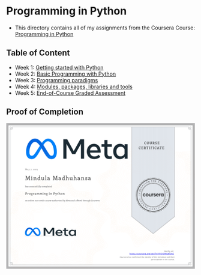 # Programming in Python
-   This directory contains all of my assignments from the Coursera Course:  [Programming in Python](https://www.coursera.org/learn/programming-in-python?)

## Table of Content

-   Week 1:  [Getting started with Python](https://github.com/mindula-madhuhansa/Meta-Back-End-Developer-Professional-Certificate/tree/main/Programming%20in%20Python/Week%201)
-   Week 2:  [Basic Programming with Python](https://github.com/mindula-madhuhansa/Meta-Back-End-Developer-Professional-Certificate/tree/main/Programming%20in%20Python/Week%202)
-   Week 3:  [Programming paradigms](https://github.com/mindula-madhuhansa/Meta-Back-End-Developer-Professional-Certificate/tree/main/Programming%20in%20Python/Week%203)
-   Week 4:  [Modules, packages, libraries and tools](https://github.com/mindula-madhuhansa/Meta-Back-End-Developer-Professional-Certificate/tree/main/Programming%20in%20Python/Week%204)
-   Week 5:  [End-of-Course Graded Assessment](https://github.com/mindula-madhuhansa/Meta-Back-End-Developer-Professional-Certificate/tree/main/Programming%20in%20Python/Week%205)

## Proof of Completion
![certificate of programming in python](https://github.com/mindula-madhuhansa/Meta-Back-End-Developer-Professional-Certificate/blob/main/Programming%20in%20Python/Coursera%20YPGJSFRGMENE.png)
